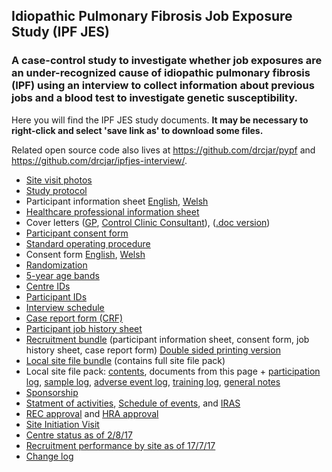 ## Idiopathic Pulmonary Fibrosis Job Exposure Study (IPF JES)

### A case-control study to investigate whether job exposures are an under-recognized cause of idiopathic pulmonary fibrosis (IPF) using an interview to collect information about previous jobs and a blood test to investigate genetic susceptibility.

Here you will find the IPF JES study documents. **It may be necessary to right-click and select 'save link as' to download some files.**

Related open source code also lives at https://github.com/drcjar/pypf and https://github.com/drcjar/ipfjes-interview/.

- [Site visit photos](https://github.com/drcjar/ipfjes/blob/master/photos/photos.md)
- [Study protocol](https://github.com/drcjar/ipfjes/raw/master/docs/ipfjes-protocol.pdf)
- Participant information sheet [English](https://github.com/drcjar/ipfjes/blob/master/docs/ipfjes-pis.pdf), [Welsh](https://github.com/drcjar/ipfjes/blob/master/docs/ipfjes-pis-welsh.pdf)
- [Healthcare professional information sheet](https://github.com/drcjar/ipfjes/blob/master/docs/ipfjes-onepager.pdf)
- Cover letters ([GP](https://github.com/drcjar/ipfjes/blob/master/docs/ipfjes-coverletter-gp.pdf), [Control Clinic Consultant](https://github.com/drcjar/ipfjes/blob/master/docs/ipfjes-coverletter-cons-control.pdf)), ([.doc version](https://github.com/drcjar/ipfjes/blob/master/docs/ipfjes-coverletter-cons-control.doc))
- [Participant consent form](https://github.com/drcjar/ipfjes/blob/master/docs/ipfjes-consent.pdf)
- [Standard operating procedure](https://github.com/drcjar/ipfjes/blob/master/docs/ipfjes-sop.pdf)
- Consent form [English](https://github.com/drcjar/ipfjes/blob/master/docs/ipfjes-consent.pdf), [Welsh](https://github.com/drcjar/ipfjes/blob/master/docs/ipfjes-consent-welsh.pdf)
- [Randomization](https://github.com/drcjar/ipfjes/blob/master/docs/RANDOMIZATION.MD)
- [5-year age bands](https://github.com/drcjar/ipfjes/blob/master/docs/5-year-age-bands.csv)
- [Centre IDs](https://github.com/drcjar/ipfjes/blob/master/docs/ipfjes-centre-ids.csv)
- [Participant IDs](https://github.com/drcjar/ipfjes/blob/master/docs/RESEARCHID.md)
- [Interview schedule](https://github.com/drcjar/ipfjes/blob/master/docs/ipfjes-interview.pdf)
- [Case report form (CRF)](https://github.com/drcjar/ipfjes/blob/master/docs/ipfjes-crf.pdf)
- [Participant job history sheet](https://github.com/drcjar/ipfjes/blob/master/docs/ipfjes-jobs.pdf)
- [Recruitment bundle](https://github.com/drcjar/ipfjes/blob/master/docs/ipfjes-bundle-regular-edition.pdf) (participant information sheet, consent form, job history sheet, case report form) [Double sided printing version](https://github.com/drcjar/ipfjes/blob/master/docs/ipfjes-bundle-duplex-edition.pdf) 
- [Local site file bundle](https://github.com/drcjar/ipfjes/blob/master/docs/ipfjes-site-file.zip) (contains full site file pack)
- Local site file pack: [contents](https://github.com/drcjar/ipfjes/blob/master/docs/ipfjes-site-file.pdf), documents from this page + [participation log](https://github.com/drcjar/ipfjes/blob/master/docs/ipfjes-plog.xlsx), [sample log](https://github.com/drcjar/ipfjes/blob/master/docs/ipfjes-slog.xlsx), [adverse event log](https://github.com/drcjar/ipfjes/blob/master/docs/ipfjes-alog.xlsx), [training log](https://github.com/drcjar/ipfjes/blob/master/docs/ipfjes-tlog.doc), [general notes](https://github.com/drcjar/ipfjes/blob/master/docs/ipfjes-general-notes.doc)
- [Sponsorship](https://github.com/drcjar/ipfjes/blob/master/docs/16SM3627%20Sponsorship.pdf)
- [Statment of activities](https://github.com/drcjar/ipfjes/blob/master/docs/ipfjes-statement-activities.docx), [Schedule of events](https://github.com/drcjar/ipfjes/blob/master/docs/ipfjes-hra-schedule-events.xls), and [IRAS]( https://github.com/drcjar/ipfjes/blob/master/docs/ipfjes-iras-form.pdf)
- [REC approval](https://github.com/drcjar/ipfjes/blob/master/docs/2017.02.11%2017-0021%20FIFO-3.pdf) and [HRA approval](https://github.com/drcjar/ipfjes/blob/master/docs/IRAS_203355_Letter_of_HRA_Approval_3March2017-1.pdf)
- [Site Initiation Visit](http://carlreynolds.net/ipfjes-siv/)
- [Centre status as of 2/8/17](https://github.com/drcjar/ipfjes/blob/master/docs/centres.csv)
- [Recruitment performance by site as of 17/7/17](https://github.com/drcjar/ipfjes/blob/master/docs/ipfjes-recruitment-17-07-2017.csv)
- [Change log](https://github.com/drcjar/ipfjes/blob/master/docs/CHANGELOG.md)

